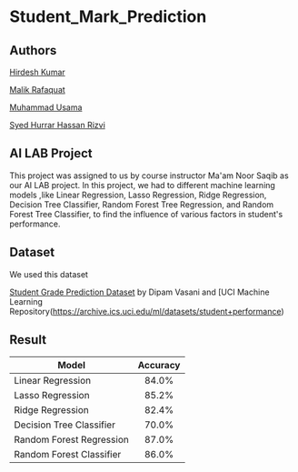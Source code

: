 # Student_Mark_Prediction

## Authors

[Hirdesh Kumar](https://github.com/hirdeshkumar2407)

[Malik Rafaquat](https://github.com/Rafaquatmalik)

[Muhammad Usama](https://github.com/Usama-Faisal)

[Syed Hurrar Hassan Rizvi](https://github.com/HurrarHasan)

## AI LAB Project 
This project was assigned to us by course instructor Ma'am Noor Saqib as our AI LAB project. In this project, we had to different machine learning models ,like Linear Regression, Lasso Regression, Ridge Regression, Decision Tree Classifier, Random Forest Tree Regression, and Random Forest Tree Classifier, to find the influence of various factors in student's performance.

## Dataset 
We used this dataset 

[Student Grade Prediction Dataset](https://www.kaggle.com/dipam7/student-grade-prediction) by Dipam Vasani and [UCI Machine Learning Repository\(https://archive.ics.uci.edu/ml/datasets/student+performance)

## Result


| Model        | Accuracy         
| ------------- |:-------------:| 
| Linear Regression| 84.0% | 
| Lasso Regression | 85.2% |    
| Ridge Regression | 82.4% |
| Decision Tree Classifier | 70.0% |
| Random Forest Regression | 87.0% |
| Random Forest Classifier | 86.0% |
